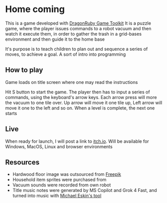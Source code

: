 # Home coming

This is a game developed with [DragonRuby Game Toolkit](https://dragonruby.org/)
It is a puzzle game, where the player issues commands to a robot vacuum and then watch it execute them,
in order to gather the trash in a grid-bases environment and then guide it to the home base

It's purpose is to teach children to plan out and sequence a series of moves, to achieve a goal. A sort of
intro into programming

## How to play

Game loads on title screen where one may read the instructions

Hit S button to start the game. The player then has to input a series of commands, using the keyboard's arrow keys. Each arrow press will more the vacuum to one tile over. Up arrow will move it one tile up, Left arrow will move it one to the left and so on. When a level is complete, the next one starts

## Live

When ready for launch, I will post a link to [itch.io](itch.io). Will be available for Windows, MacOS, Linux and browser environments

## Resources

- Hardwood floor image was outsourced from [Freepik](https://www.freepik.com/)
- Household item sprites were purchased from
- Vacuum sounds were recorded from own robot
- Title music notes were generated by MS Copilot and Grok 4 Fast, and turned into music with [Michael Eskin's tool](https://michaeleskin.com/abctools/abctools.html)
